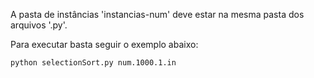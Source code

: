 A pasta de instâncias 'instancias-num' deve estar na
mesma pasta dos arquivos '.py'. 

Para executar basta seguir o exemplo abaixo:

```
python selectionSort.py num.1000.1.in
```

